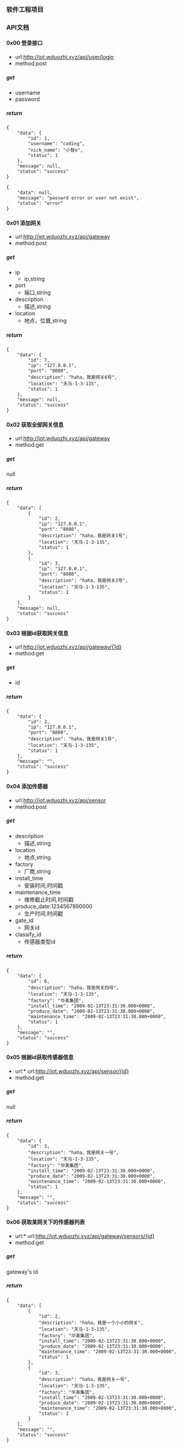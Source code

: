 ### 软件工程项目


### API文档

#### 0x00 登录接口

* url:http://iot.wduozhi.xyz/api/user/login
* method:post

##### get

* username
* password

##### return

```
{
    "data": {
        "id": 1,
        "username": "coding",
        "nick_name": "小智e",
        "status": 1
    },
    "message": null,
    "status": "success"
}

{
    "data": null,
    "message": "passwrd error or user not exist",
    "status": "error"
}
```


#### 0x01 添加网关

* url:http://iot.wduozhi.xyz/api/gateway
* method:post

##### get

* ip
    - ip,string
* port
    - 端口,string
* description
    - 描述,string
* location
    - 地点，位置,string

##### return

```
{
    "data": {
        "id": 7,
        "ip": "127.0.0.1",
        "port": "8080",
        "description": "haha，我是网关6号",
        "location": "天马-1-3-135",
        "status": 1
    },
    "message": null,
    "status": "success"
}
```

#### 0x02 获取全部网关信息

* url:http://iot.wduozhi.xyz/api/gateway
* method:get

##### get

null

##### return

```
{
    "data": [
        {
            "id": 2,
            "ip": "127.0.0.1",
            "port": "8080",
            "description": "haha，我是网关1号",
            "location": "天马-1-3-135",
            "status": 1
        },
        {
            "id": 3,
            "ip": "127.0.0.1",
            "port": "8080",
            "description": "haha，我是网关2号",
            "location": "天马-1-3-135",
            "status": 1
        }
    ],
    "message": null,
    "status": "success"
}
```

#### 0x03 根据id获取网关信息

* url:http://iot.wduozhi.xyz/api/gateway/{1d}
* method:get

##### get

* id

##### return
```
{
    "data": {
        "id": 2,
        "ip": "127.0.0.1",
        "port": "8080",
        "description": "haha，我是网关1号",
        "location": "天马-1-3-135",
        "status": 1
    },
    "message": "",
    "status": "success"
}
```


#### 0x04 添加传感器

* url:http://iot.wduozhi.xyz/api/sensor
* method:post

##### get

* description
    - 描述,string
* location
    - 地点,string
* factory
    - 厂商,string
* install_time
    - 安装时间,时间戳
* maintenance_time
    - 维修截止时间,时间戳
* produce_date:1234567890000
    - 生产时间,时间戳
* gate_id
    - 网关id
* classify_id
    - 传感器类型id


##### return 

```
{
    "data": {
        "id": 6,
        "description": "haha，我是网关四号",
        "location": "天马-1-3-135",
        "factory": "华美集团",
        "install_time": "2009-02-13T23:31:30.000+0000",
        "produce_date": "2009-02-13T23:31:30.000+0000",
        "maintenance_time": "2009-02-13T23:31:30.000+0000",
        "status": 1
    },
    "message": "",
    "status": "success"
}
```


#### 0x05 根据id获取传感器信息

* url:* url:http://iot.wduozhi.xyz/api/sensor/{id}
* method:get

##### get

null

##### return

```
{
    "data": {
        "id": 3,
        "description": "haha，我是网关一号",
        "location": "天马-1-3-135",
        "factory": "华美集团",
        "install_time": "2009-02-13T23:31:30.000+0000",
        "produce_date": "2009-02-13T23:31:30.000+0000",
        "maintenance_time": "2009-02-13T23:31:30.000+0000",
        "status": 1
    },
    "message": "",
    "status": "success"
}
```

#### 0x06 获取某网关下的传感器列表

* url:* url:http://iot.wduozhi.xyz/api/gateway/sensors/{id}
* method:get

##### get

gateway's id

##### return
```
{
    "data": [
        {
            "id": 2,
            "description": "haha，我是一个小小的网关",
            "location": "天马-1-3-135",
            "factory": "华美集团",
            "install_time": "2009-02-13T23:31:30.000+0000",
            "produce_date": "2009-02-13T23:31:30.000+0000",
            "maintenance_time": "2009-02-13T23:31:30.000+0000",
            "status": 1
        },
        {
            "id": 3,
            "description": "haha，我是网关一号",
            "location": "天马-1-3-135",
            "factory": "华美集团",
            "install_time": "2009-02-13T23:31:30.000+0000",
            "produce_date": "2009-02-13T23:31:30.000+0000",
            "maintenance_time": "2009-02-13T23:31:30.000+0000",
            "status": 1
        }
    ],
    "message": "",
    "status": "success"
}
```


